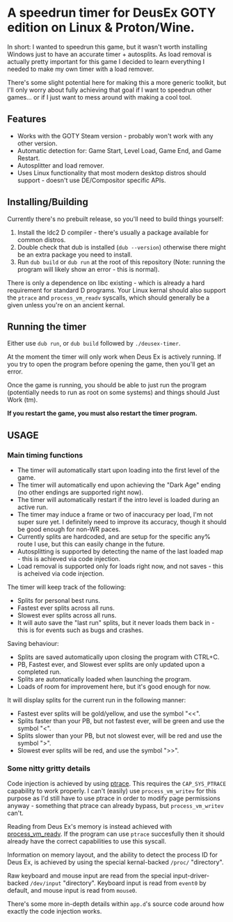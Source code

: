 # A speedrun timer for DeusEx GOTY edition on Linux & Proton/Wine.

In short: I wanted to speedrun this game, but it wasn't worth installing Windows just to have an accurate timer + autosplits. As load removal is actually pretty important for this game I decided to learn everything I needed to make my own timer with a load remover.

There's some slight potential here for making this a more generic toolkit, but I'll only worry about fully achieving that goal if I want to speedrun other games... or if I just want to mess around with making a cool tool.

## Features

* Works with the GOTY Steam version - probably won't work with any other version.
* Automatic detection for: Game Start, Level Load, Game End, and Game Restart.
* Autosplitter and load remover.
* Uses Linux functionality that most modern desktop distros should support - doesn't use DE/Compositor specific APIs.

## Installing/Building

Currently there's no prebuilt release, so you'll need to build things yourself:

1. Install the ldc2 D compiler - there's usually a package available for common distros.
2. Double check that dub is installed (`dub --version`) otherwise there might be an extra package you need to install.
3. Run `dub build` or `dub run` at the root of this repository (Note: running the program will likely show an error - this is normal).

There is only a dependence on libc existing - which is already a hard requirement for standard D programs. Your Linux kernal should also support the `ptrace` and `process_vm_readv` syscalls, which should generally be a given unless you're on an ancient kernal.

## Running the timer

Either use `dub run`, or `dub build` followed by `./deusex-timer`.

At the moment the timer will only work when Deus Ex is actively running. If you try to open the program before opening the game, then you'll get an error.

Once the game is running, you should be able to just run the program (potentially needs to run as root on some systems) and things should Just Work (tm).

**If you restart the game, you must also restart the timer program.**

## USAGE

### Main timing functions

* The timer will automatically start upon loading into the first level of the game.
* The timer will automatically end upon achieving the "Dark Age" ending (no other endings are supported right now).
* The timer will automatically restart if the intro level is loaded during an active run.
* The timer may induce a frame or two of inaccuracy per load, I'm not super sure yet. I definitely need to improve its accuracy, though it should be good enough for non-WR paces.
* Currently splits are hardcoded, and are setup for the specific any% route I use, but this can easily change in the future.
* Autosplitting is supported by detecting the name of the last loaded map - this is achieved via code injection.
* Load removal is supported only for loads right now, and not saves - this is acheived via code injection.

The timer will keep track of the following:

* Splits for personal best runs.
* Fastest ever splits across all runs.
* Slowest ever splits across all runs.
* It will auto save the "last run" splits, but it never loads them back in - this is for events such as bugs and crashes.

Saving behaviour:

* Splits are saved automatically upon closing the program with CTRL+C. 
* PB, Fastest ever, and Slowest ever splits are only updated upon a completed run.
* Splits are automatically loaded when launching the program. 
* Loads of room for improvement here, but it's good enough for now.

It will display splits for the current run in the following manner:

* Fastest ever splits will be gold/yellow, and use the symbol "<<".
* Splits faster than your PB, but not fastest ever, will be green and use the symbol "<".
* Splits slower than your PB, but not slowest ever, will be red and use the symbol ">".
* Slowest ever splits will be red, and use the symbol ">>".

### Some nitty gritty details

Code injection is achieved by using [ptrace](https://man7.org/linux/man-pages/man2/ptrace.2.html). This requires the `CAP_SYS_PTRACE` capability to work properly. I can't (easily) use `process_vm_writev` for this purpose as I'd still have to use ptrace in order to modify page permissions anyway - something that ptrace can already bypass, but `process_vm_writev` can't.

Reading from Deus Ex's memory is instead achieved with [process_vm_readv](https://man7.org/linux/man-pages/man2/process_vm_readv.2.html). If the program can use `ptrace` succesfully then it should already have the correct capabilities to use this syscall.

Information on memory layout, and the ability to detect the process ID for Deus Ex, is achieved by using the special kernal-backed `/proc/` "directory".

Raw keyboard and mouse input are read from the special input-driver-backed `/dev/input` "directory". Keyboard input is read from `event0` by default, and mouse input is read from `mouse0`.

There's some more in-depth details within `app.d`'s source code around how exactly the code injection works.